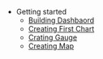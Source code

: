 - Getting started
  - [Building Dashbaord](https://rawgithub.com/xdajay/dctest/master/getting-started/building-a-dashboard.md)
  - [Creating First Chart](https://rawgithub.com/xdajay/dctest/master/getting-started/building-your-first-chart.md)
  - [Crating Gauge](https://rawgithub.com/xdajay/dctest/master/getting-started/building-your-gauge.md)
  - [Creating Map](https://rawgithub.com/xdajay/dctest/master/getting-started/building-your-map.md)
